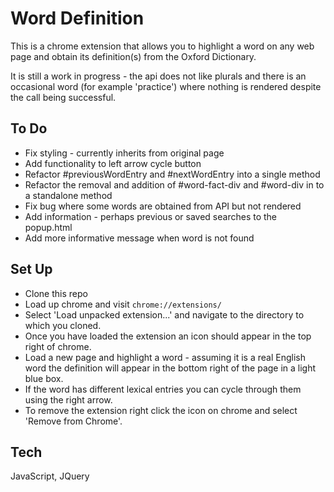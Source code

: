 # Word Definition

This is a chrome extension that allows you to highlight a word on any web page and obtain its definition(s) from the Oxford Dictionary.

It is still a work in progress - the api does not like plurals and there is an occasional word (for example 'practice') where nothing is rendered despite the call being successful.

## To Do

* Fix styling - currently inherits from original page
* Add functionality to left arrow cycle button
* Refactor #previousWordEntry and #nextWordEntry into a single method
* Refactor the removal and addition of #word-fact-div and #word-div in to a standalone method
* Fix bug where some words are obtained from API but not rendered
* Add information - perhaps previous or saved searches to the popup.html
* Add more informative message when word is not found

## Set Up

* Clone this repo
* Load up chrome and visit `chrome://extensions/`
* Select 'Load unpacked extension...' and navigate to the directory to which you cloned.
* Once you have loaded the extension an icon should appear in the top right of chrome.
* Load a new page and highlight a word - assuming it is a real English word the definition will appear in the bottom right of the page in a light blue box.
* If the word has different lexical entries you can cycle through them using the right arrow.
* To remove the extension right click the icon on chrome and select 'Remove from Chrome'.

## Tech

JavaScript, JQuery
